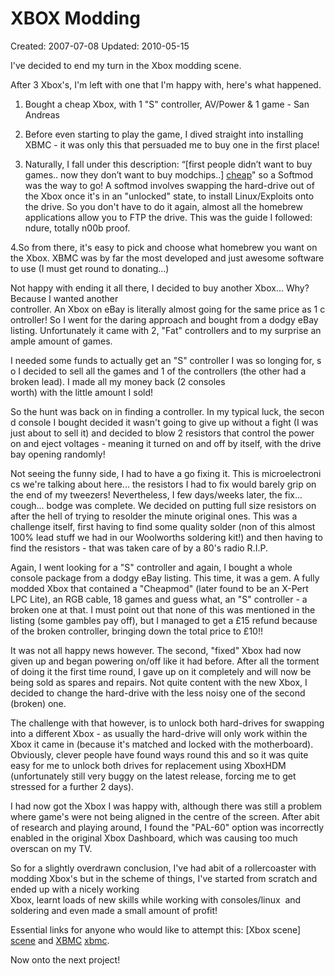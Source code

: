 ﻿XBOX Modding
============

Created: 2007-07-08
Updated: 2010-05-15

I've decided to end my turn in the Xbox modding scene.

After 3 Xbox's, I'm left with one that I'm happy with, here's what happened.

1. Bought a cheap Xbox, with 1 "S" controller, AV/Power & 1 game - San Andreas

2. Before even starting to play the game, I dived straight into installing XBMC - it was only this that persuaded me to buy one in the first place!

3. Naturally, I fall under this description: “[first people didn’t want to buy games.. now they don’t want to buy modchips..] [cheap]" so a Softmod was the way to go! A softmod involves swapping the hard-drive out of the Xbox once it's in an "unlocked" state, to install Linux/Exploits onto the drive. So you don't have to do it again, almost all the homebrew applications allow you to FTP the drive. This was the guide I followed: ndure, totally n00b proof.

4.So from there, it's easy to pick and choose what homebrew you want on the Xbox. XBMC was by far the most developed and just awesome software to use (I must get round to donating...)

Not happy with ending it all there, I decided to buy another Xbox... Why? Because I wanted another controller. An Xbox on eBay is literally almost going for the same price as 1 controller! So I went for the daring approach and bought from a dodgy eBay listing. Unfortunately it came with 2, "Fat" controllers and to my surprise an ample amount of games.

I needed some funds to actually get an "S" controller I was so longing for, so I decided to sell all the games and 1 of the controllers (the other had a broken lead). I made all my money back (2 consoles worth) with the little amount I sold!

So the hunt was back on in finding a controller. In my typical luck, the second console I bought decided it wasn't going to give up without a fight (I was just about to sell it) and decided to blow 2 resistors that control the power on and eject voltages - meaning it turned on and off by itself, with the drive bay opening randomly!

Not seeing the funny side, I had to have a go fixing it. This is microelectronics we're talking about here... the resistors I had to fix would barely grip on the end of my tweezers! Nevertheless, I few days/weeks later, the fix... cough... bodge was complete. We decided on putting full size resistors on after the hell of trying to resolder the minute original ones. This was a challenge itself, first having to find some quality solder (non of this almost 100% lead stuff we had in our Woolworths soldering kit!) and then having to find the resistors - that was taken care of by a 80's radio R.I.P.

Again, I went looking for a "S" controller and again, I bought a whole console package from a dodgy eBay listing. This time, it was a gem. A fully modded Xbox that contained a "Cheapmod" (later found to be an X-Pert LPC Lite), an RGB cable, 18 games and guess what, an "S" controller - a broken one at that. I must point out that none of this was mentioned in the listing (some gambles pay off), but I managed to get a £15 refund because of the broken controller, bringing down the total price to £10!!

It was not all happy news however. The second, "fixed" Xbox had now given up and began powering on/off like it had before. After all the torment of doing it the first time round, I gave up on it completely and will now be being sold as spares and repairs. Not quite content with the new Xbox, I decided to change the hard-drive with the less noisy one of the second (broken) one.

The challenge with that however, is to unlock both hard-drives for swapping into a different Xbox - as usually the hard-drive will only work within the Xbox it came in (because it's matched and locked with the motherboard). Obviously, clever people have found ways round this and so it was quite easy for me to unlock both drives for replacement using XboxHDM (unfortunately still very buggy on the latest release, forcing me to get stressed for a further 2 days).


I had now got the Xbox I was happy with, although there was still a problem where game's were not being aligned in the centre of the screen. After abit of research and playing around, I found the "PAL-60" option was incorrectly enabled in the original Xbox Dashboard, which was causing too much overscan on my TV.

So for a slightly overdrawn conclusion, I've had abit of a rollercoaster with modding Xbox's but in the scheme of things, I've started from scratch and ended up with a nicely working Xbox, learnt loads of new skills while working with consoles/linux  and soldering and even made a small amount of profit!

Essential links for anyone who would like to attempt this: [Xbox scene] [scene] and [XBMC] [xbmc].

Now onto the next project!

  [cheap]: http://forums.xbox-scene.com/index.php?showtopic=231250
  [scene]: http://www.xbox-scene.com/
  [xbmc]: http://www.xboxmediacenter.com/
